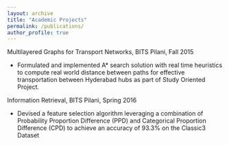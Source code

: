 ```yaml
---
layout: archive
title: "Academic Projects"
permalink: /publications/
author_profile: true
---
```



Multilayered Graphs for Transport Networks, BITS Pilani, Fall 2015 

 * Formulated and implemented A* search solution with real time heuristics to compute real world distance between paths for effective transportation between Hyderabad hubs as part of Study Oriented Project. 
 
 
Information Retrieval, BITS Pilani, Spring 2016  

 * Devised a feature selection algorithm leveraging a combination of Probability Proportion Difference (PPD) and Categorical Proportion Difference (CPD) to achieve an accuracy of 93.3% on the Classic3 Dataset 

